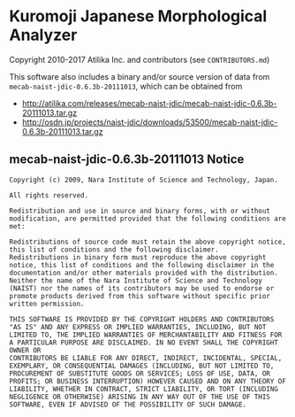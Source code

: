 # Kuromoji Japanese Morphological Analyzer

Copyright 2010-2017 Atilika Inc. and contributors (see `CONTRIBUTORS.md`)

This software also includes a binary and/or source version of data from
`mecab-naist-jdic-0.6.3b-20111013`, which can be obtained from 

- http://atilika.com/releases/mecab-naist-jdic/mecab-naist-jdic-0.6.3b-20111013.tar.gz
- http://osdn.jp/projects/naist-jdic/downloads/53500/mecab-naist-jdic-0.6.3b-20111013.tar.gz

## mecab-naist-jdic-0.6.3b-20111013 Notice

    Copyright (c) 2009, Nara Institute of Science and Technology, Japan.

    All rights reserved.

    Redistribution and use in source and binary forms, with or without
    modification, are permitted provided that the following conditions are
    met:

    Redistributions of source code must retain the above copyright notice,
    this list of conditions and the following disclaimer.
    Redistributions in binary form must reproduce the above copyright
    notice, this list of conditions and the following disclaimer in the
    documentation and/or other materials provided with the distribution.
    Neither the name of the Nara Institute of Science and Technology
    (NAIST) nor the names of its contributors may be used to endorse or
    promote products derived from this software without specific prior
    written permission.

    THIS SOFTWARE IS PROVIDED BY THE COPYRIGHT HOLDERS AND CONTRIBUTORS
    "AS IS" AND ANY EXPRESS OR IMPLIED WARRANTIES, INCLUDING, BUT NOT
    LIMITED TO, THE IMPLIED WARRANTIES OF MERCHANTABILITY AND FITNESS FOR
    A PARTICULAR PURPOSE ARE DISCLAIMED. IN NO EVENT SHALL THE COPYRIGHT OWNER OR
    CONTRIBUTORS BE LIABLE FOR ANY DIRECT, INDIRECT, INCIDENTAL, SPECIAL,
    EXEMPLARY, OR CONSEQUENTIAL DAMAGES (INCLUDING, BUT NOT LIMITED TO,
    PROCUREMENT OF SUBSTITUTE GOODS OR SERVICES; LOSS OF USE, DATA, OR
    PROFITS; OR BUSINESS INTERRUPTION) HOWEVER CAUSED AND ON ANY THEORY OF
    LIABILITY, WHETHER IN CONTRACT, STRICT LIABILITY, OR TORT (INCLUDING
    NEGLIGENCE OR OTHERWISE) ARISING IN ANY WAY OUT OF THE USE OF THIS
    SOFTWARE, EVEN IF ADVISED OF THE POSSIBILITY OF SUCH DAMAGE.
